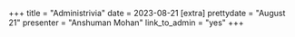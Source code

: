 +++
title = "Administrivia"
date = 2023-08-21
[extra]
prettydate = "August 21"
presenter = "Anshuman Mohan"
link_to_admin = "yes"
+++